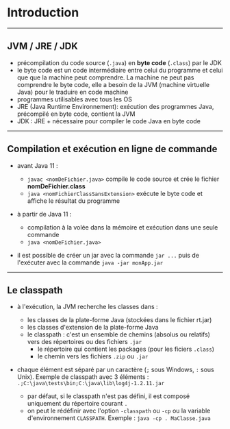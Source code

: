 # Introduction

----

## JVM / JRE / JDK

- précompilation du code source (`.java`) en **byte code** (`.class`) par le JDK
- le byte code est un code intermédiaire entre celui du programme et celui que que la machine peut comprendre. La machine ne peut pas comprendre le byte code, elle a besoin de la JVM (machine virtuelle Java) pour le traduire en code machine
- programmes utilisables avec tous les OS
- JRE (Java Runtime Environnement): exécution des programmes Java, précompilé en byte code, contient la JVM
- JDK : JRE + nécessaire pour compiler le code Java en byte code

----

## Compilation et exécution en ligne de commande

- avant Java 11 :
    - `javac <nomDeFichier.java>` compile le code source et crée le fichier **nomDeFichier.class**
    - `java <nomFichierClassSansExtension>` exécute le byte code et affiche le résultat du programme

- à partir de Java 11 :
    - compilation à la volée dans la mémoire et exécution dans une seule commande
    - `java <nomDeFichier.java>`

- il est possible de créer un jar avec la commande `jar ...` puis de l'exécuter avec la commande `java -jar monApp.jar`

----

## Le classpath

- à l'exécution, la JVM recherche les classes dans :
    - les classes de la plate-forme Java (stockées dans le fichier rt.jar)
    - les classes d'extension de la plate-forme Java
    - le classpath : c'est un ensemble de chemins (absolus ou relatifs) vers des répertoires ou des fichiers `.jar`
        - le répertoire qui contient les packages (pour les ficiers `.class`)
        - le chemin vers les fichiers `.zip` ou `.jar`

- chaque élément est séparé par un caractère (`;` sous Windows, `:` sous Unix). Exemple de classpath avec 3 éléments : `.;C:\java\tests\bin;C:\java\lib\log4j-1.2.11.jar`
    - par défaut, si le classpath n'est pas défini, il est composé uniquement du répertoire courant `.`
    - on peut le rédéfinir avec l'option `-classpath` ou `-cp` ou la variable d'environnement `CLASSPATH`. Exemple : `java -cp . MaClasse.java`